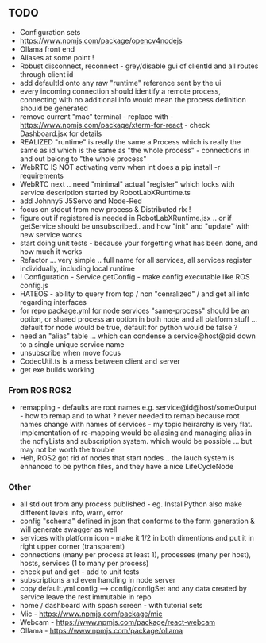 ## TODO
* Configuration sets
* https://www.npmjs.com/package/opencv4nodejs
* Ollama front end
* Aliases at some point !
* Robust disconnect, reconnect - grey/disable gui of clientId and all routes through client id
* add defaultId onto any raw "runtime" reference sent by the ui
* every incoming connection should identify a remote process, connecting with no additional info would mean the process definition should be generated
* remove current "mac" terminal - replace with - https://www.npmjs.com/package/xterm-for-react - check Dashboard.jsx for details
* REALIZED "runtime" is really the same a Process which is really the same as id which is the same as "the whole process" - connections in and out belong to "the whole process"
* WebRTC IS NOT activating venv when int does a pip install -r requirements
* WebRTC next .. need "minimal" actual "register" which locks with service description started by RobotLabXRuntime.ts
* add Johnny5 J5Servo and Node-Red
* focus on stdout from new process & Distributed rlx !
* figure out if registered is needed in RobotLabXRuntime.jsx .. or if getService should be unsubscribed.. and how "init" and "update" with new service works
* start doing unit tests - because your forgetting what has been done, and how much it works
* Refactor ... very simple .. full name for all services, all services register individually, including local runtime
* ! Configuration - Service.getConfig - make config executable like ROS config.js
* HATEOS - ability to query from top / non "cenralized" / and get all info regarding interfaces
* for repo package.yml for node services "same-process" should be an option, or shared process an option in both
  node and all platform stuff ... default for node would be true, default for python would be false ?
* need an "alias" table  ... which can condense a service@host@pid down to a single unique service name
* unsubscribe when move focus
* CodecUtil.ts is a mess between client and server
* get exe builds working

### From ROS ROS2
* remapping - defaults are root names e.g. service@id@host/someOutput - how to remap and to what ? 
never needed to remap because root names change with names of services - my topic heirarchy is very flat.
implementation of re-mapping would be aliasing and managing alias in the nofiyLists and subscription system.
which would be possible ... but may not be worth the trouble
* Heh, ROS2 got rid of nodes that start nodes .. the lauch system is enhanced to be python files, and they have
a nice LifeCycleNode

### Other
* all std out from any process published -  eg. InstallPython also make different levels info, warn, error
* config "schema" defined in json that conforms to the form generation & will generate swagger as well
* services with platform icon - make it 1/2 in both dimentions and put it in right upper corner (transparent)
* connections (many per process at least 1), processes (many per host), hosts, services (1 to many per process)
* check put and get - add to unit tests
* subscriptions and even handling in node server 
* copy default.yml config --> config/configSet and any data created by service leave the rest immutable in repo
* home / dashboard with spash screen - with tutorial sets
* Mic - https://www.npmjs.com/package/mic
* Webcam - https://www.npmjs.com/package/react-webcam
* Ollama - https://www.npmjs.com/package/ollama
